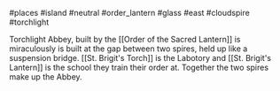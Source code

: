 #places #island #neutral #order_lantern  #glass #east #cloudspire #torchlight 

Torchlight Abbey, built by the [[Order of the Sacred Lantern]] is miraculously is built at the gap between two spires, held up like a suspension bridge.   [[St. Brigit's Torch]] is the Labotory and [[St. Brigit's Lantern]] is the school they train their order at.  Together the two spires make up the Abbey.